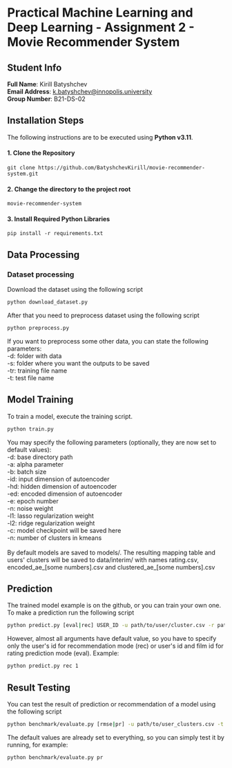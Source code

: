 # Practical Machine Learning and Deep Learning - Assignment 2 - Movie Recommender System

## Student Info

**Full Name**: Kirill Batyshchev  
**Email Address**: k.batyshchev@innopolis.university  
**Group Number**: B21-DS-02

## Installation Steps

The following instructions are to be executed using **Python v3.11**.

#### 1. Clone the Repository

```console
git clone https://github.com/BatyshchevKirill/movie-recommender-system.git
```

#### 2. Change the directory to the project root
```console
movie-recommender-system
```
#### 3. Install Required Python Libraries

```console
pip install -r requirements.txt
```

## Data Processing
### Dataset processing
Download the dataset using the following script

```bash
python download_dataset.py
```
After that you need to preprocess dataset using the following script
```bash
python preprocess.py
```
If you want to preprocess some other data, you can state the following parameters:<br>
-d: folder with data<br>
-s: folder where you want the outputs to be saved<br>
-tr: training file name<br>
-t: test file name

## Model Training

To train a model, execute the training script.

```bash
python train.py
```
You may specify the following parameters (optionally, they are now set to default values):<br>
-d: base directory path<br>
-a: alpha parameter<br>
-b: batch size<br>
-id: input dimension of autoencoder<br>
-hd: hidden dimension of autoencoder<br>
-ed: encoded dimension of autoencoder<br>
-e: epoch number<br>
-n: noise weight<br>
-l1: lasso regularization weight<br>
-l2: ridge regularization weight<br>
-c: model checkpoint will be saved here<br>
-n: number of clusters in kmeans<br><br>
By default models are saved to models/. The resulting mapping table and users' clusters will be saved
to data/interim/ with names rating.csv, encoded_ae_[some numbers].csv and clustered_ae_[some numbers].csv

## Prediction
The trained model example is on the github, or you can train your own one. 
To make a prediction run the following script
```bash
python predict.py [eval|rec] USER_ID -u path/to/user/cluster.csv -r path/to/model/result.csv -m path/to/movies.csv -f film_id -k reccomendation_number -mn lower_bound_foir_rating -mx upper_bound_for_rating
```
However, almost all arguments have default value, so you have to specify only
the user's id for recommendation mode (rec) or user's id and film id for rating
prediction mode (eval). Example:
```bash
python predict.py rec 1
```

## Result Testing
You can test the result of prediction or recommendation of a model using the following script
```bash
python benchmark/evaluate.py [rmse|pr] -u path/to/user_clusters.csv -t path/to/test/data.csv -r path/to/model/results.csv
```
The default values are already set to everything, so you can simply test it by running, for example:
```bash
python benchmark/evaluate.py pr
```
